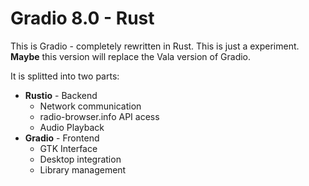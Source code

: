 # Gradio 8.0 - Rust
This is Gradio - completely rewritten in Rust. This is just a experiment. **Maybe** this version will replace the Vala version of Gradio.

It is splitted into two parts:
- **Rustio** - Backend
  - Network communication
  - radio-browser.info API acess
  - Audio Playback
- **Gradio** - Frontend
  - GTK Interface
  - Desktop integration
  - Library management